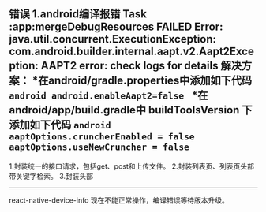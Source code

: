 错误
1.android编译报错 
    Task :app:mergeDebugResources FAILED
    Error: java.util.concurrent.ExecutionException: com.android.builder.internal.aapt.v2.Aapt2Exception: AAPT2 error: check logs for details
    解决方案：
    *在android/gradle.properties中添加如下代码
    ```android
    android.enableAapt2=false
    ```
    *在android/app/build.gradle中 buildToolsVersion 下添加如下代码
    ```android
    aaptOptions.cruncherEnabled = false
    aaptOptions.useNewCruncher = false
    ```
------------------------------
1.封装统一的接口请求，包括get、post和上传文件。
2.封装列表页、列表页头部带关键字检索。
3.封装头部



----------

react-native-device-info  现在不能正常操作，编译错误等待版本升级。


